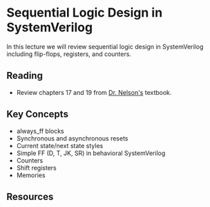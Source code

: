 # Sequential Logic Design in SystemVerilog

In this lecture we will review sequential logic design in SystemVerilog including flip-flops, registers, and counters.

## Reading
  * Review chapters 17 and 19 from [Dr. Nelson's](https://www.amazon.com/Designing-Digital-Systems-SystemVerilog-v2-1-ebook/dp/B091BBVG4C/ref=sr_1_1?crid=3TUDSUSI1BURK&keywords=Designing+Digital+Systems+With+SystemVerilog+%28v2.1%29&qid=1662573889&s=digital-text&sprefix=designing+digital+systems+with+systemverilog+v2.1+%2Cdigital-text%2C89&sr=1-1) textbook.

## Key Concepts
* always_ff blocks
* Synchronous and asynchronous resets
* Current state/next state styles
* Simple FF (D, T, JK, SR) in behavioral SystemVerilog
* Counters
* Shift registers
* Memories 

## Resources


